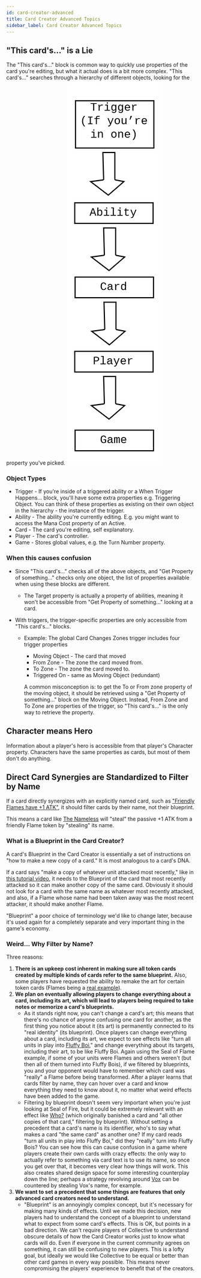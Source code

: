 ```yaml
---
id: card-creator-advanced
title: Card Creator Advanced Topics
sidebar_label: Card Creator Advanced Topics
---
```


## "This card's..." is a Lie

The "This card's..." block is common way to quickly use properties of the card you're editing, but what it actual does is a bit more complex. "This card's..." searches through a hierarchy of different objects, looking for the property you've picked.
![Property Search Hierarchy](assets/scope-hierarchy-diagram.png)

### Object Types

- Trigger - If you're inside of a triggered ability or a When Trigger Happens... block, you'll have some extra properties e.g. Triggering Object. You can think of these properties as existing on their own object in the hierarchy - the instance of the trigger.
- Ability - The ability you're currently editing. E.g. you might want to access the Mana Cost property of an Active.
- Card - The card you're editing, self explanatory.
- Player - The card's controller.
- Game - Stores global values, e.g. the Turn Number property.

### When this causes confusion

- Since "This card's..." checks all of the above objects, and "Get Property of something..." checks only one object, the list of properties available when using these blocks are different.
  - The Target property is actually a property of abilities, meaning it won't be accessible from "Get Property of something..." looking at a card.
- With triggers, the trigger-specific properties are only accessible from "This card's..." blocks.

  - Example: The global Card Changes Zones trigger includes four trigger properties

    - Moving Object - The card that moved
    - From Zone - The zone the card moved from.
    - To Zone - The zone the card moved to.
    - Triggered On - same as Moving Object (redundant)

    A common misconception is: to get the To or From zone property of the moving object, it should be retrieved using a "Get Property of something..." block on the Moving Object. Instead, From Zone and To Zone are properties of the trigger, so "This card's..." is the only way to retrieve the property.

## Character means Hero

Information about a player's hero is accessible from that player's Character property. Characters have the same properties as cards, but most of them don't do anything.

## Direct Card Synergies are Standardized to Filter by Name

If a card directly synergizes with an explicitly named card, such as ["Friendly Flames have +1 ATK"](https://www.collective.gg/try-out?imgurl=https://files.collective.gg/p/cards/33324590-b529-11e9-81a9-b3714a7bf7df-m.png), it should filter cards by their name, not their blueprint.

This means a card like [The Nameless](https://www.collective.gg/try-out?imgurl=https://files.collective.gg/p/cards/e8628a00-bbca-11e8-a03e-8fe629cc6789-s.png) will "steal" the passive +1 ATK from a friendly Flame token by "stealing" its name.

### What is a Blueprint in the Card Creator?

A card's Blueprint in the Card Creator is essentially a set of instructions on "how to make a new copy of a card." It is most analogous to a card's DNA.

If a card says "make a copy of whatever unit attacked most recently," like in [this tutorial video](https://www.collective.gg/card-creator-videos#three), it needs to the Blueprint of the card that most recently attacked so it can make another copy of the same card. Obviously it should not look for a card with the same name as whatever most recently attacked, and also, if a Flame whose name had been taken away was the most recent attacker, it should make another Flame.

"Blueprint" a poor choice of terminology we'd like to change later, because it's used again for a completely separate and very important thing in the game's economy.

### Weird... Why Filter by Name?

Three reasons:

1. **There is an upkeep cost inherent in making sure all token cards created by multiple kinds of cards refer to the same blueprint.** Also, some players have requested the ability to remake the art for certain token cards (Flames being a [real example](https://www.reddit.com/r/collectivecg/comments/fu49rs/card_flame_tongue/)).
1. **We plan on eventually allowing players to change everything about a card, including its art, which will lead to players being required to take notes or memorize a card's blueprints.**
   - As it stands right now, you can't change a card's art; this means that there's no chance of anyone confusing one card for another, as the first thing you notice about it (its art) is permanently connected to its "real identity" (its blueprint). Once players can change everything about a card, including its art, we expect to see effects like "turn all units in play into [Fluffy Boi](https://www.collective.gg/try-out?imgurl=https://files.collective.gg/p/cards/f68aed70-6f8a-11e8-a7a3-e1547b2ef117-s.png)," and change everything about its targets, including their art, to be like Fluffy Boi. Again using the Seal of Flame example, if some of your units were Flames and others weren't (but then all of them turned into Fluffy Bois), if we filtered by blueprints, you and your opponent would have to remember which card was "really" a Flame before being transformed. After a player learns that cards filter by name, they can hover over a card and know everything they need to know about it, no matter what weird effects have been added to the game.
   - Filtering by blueprint doesn't seem very important when you're just looking at Seal of Fire, but it could be extremely relevant with an effect like [Who?](https://files.collective.gg/p/cards/4ceda6e0-84cf-11e8-9fcf-35800ae656e2-s.png) (which originally banished a card and "all other copies of that card," filtering by blueprint). Without setting a precedent that a card's name is its identifier, who's to say what makes a card "the same card" as another one? If my card reads "turn all units in play into Fluffy Boi," did they "really" turn into Fluffy Bois? You can see how this can cause confusion in a game where players create their own cards with crazy effects: the only way to actually refer to something via card text is to use its name, so once you get over that, it becomes very clear how things will work. This also creates shared design space for some interesting counterplay down the line; perhaps a strategy revolving around [Vox](https://www.collective.gg/try-out?imgurl=https://files.collective.gg/p/cards/e805cad0-ee9d-11e8-9aa0-6505e14c53a5-s.png) can be countered by stealing Vox's name, for example.
1. **We want to set a precedent that some things are features that only advanced card creators need to understand.**
   - "Blueprint" is an annoyingly complex concept, but it's necessary for making many kinds of effects. Until we made this decision, new players had to understand the concept of a blueprint to understand what to expect from some card's effects. This is OK, but points in a bad direction. We can't require players of Collective to understand obscure details of how the Card Creator works just to know what cards will do. Even if everyone in the current community agrees on something, it can still be confusing to new players. This is a lofty goal, but ideally we would like Collective to be equal or better than other card games in every way possible. This means never compromising the players' experience to benefit that of the creators.
